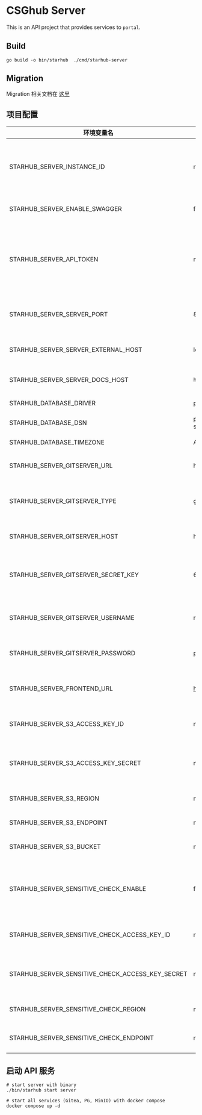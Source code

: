 # CSGhub Server

This is an API project that provides services to `portal`.

## Build

```shell
go build -o bin/starhub  ./cmd/starhub-server
```

## Migration

Migration 相关文档在 [这里](docs/zh-CN/migration.md)

## 项目配置

| 环境变量名 | 默认值 | 描述 |
| --- | --- | --- |
| STARHUB_SERVER_INSTANCE_ID | none | 一个唯一的实例 ID，用于部署多个实例时做标识 |
| STARHUB_SERVER_ENABLE_SWAGGER | false | 是否开启 Swagger 文档服务 |
| STARHUB_SERVER_API_TOKEN | none | 用于和前端做身份校验的 API token, 长度需要为 128 个字符 |
| STARHUB_SERVER_SERVER_PORT | 8080 | CSGhub Sever 启动后监听的端口 |
| STARHUB_SERVER_SERVER_EXTERNAL_HOST | localhost | CSGhub Server 启动后的 Host |
| STARHUB_SERVER_SERVER_DOCS_HOST | `http://localhost:6636` | Swagger 启动后的 Host|
| STARHUB_DATABASE_DRIVER | pg | 数据库的类别 |
| STARHUB_DATABASE_DSN | postgresql://postgres:postgres@localhost:5432/STARHUB_SERVER?sslmode=disable | 数据库的 DSN |
| STARHUB_DATABASE_TIMEZONE | Asia/Shanghai | 数据库的时区 |
| STARHUB_SERVER_GITSERVER_URL | http://localhost:3000 | Git server 的地址 |
| STARHUB_SERVER_GITSERVER_TYPE | gitea | Git server 的类别，目前只支持 gitea |
| STARHUB_SERVER_GITSERVER_HOST | http://localhost:3000 | Git server 的 Host |
| STARHUB_SERVER_GITSERVER_SECRET_KEY | 619c849c49e03754454ccd4cda79a209ce0b30b3 | Git server 管理员用户的 access token |
| STARHUB_SERVER_GITSERVER_USERNAME | root | Git server 管理员用户的账号 |
| STARHUB_SERVER_GITSERVER_PASSWORD | password123 | Git server 管理员用户的密码 |
| STARHUB_SERVER_FRONTEND_URL | https://portal-stg.opencsg.com | CSGhub 前端项目启动后的 URL |
| STARHUB_SERVER_S3_ACCESS_KEY_ID | none | S3 存储的 Access key ID |
| STARHUB_SERVER_S3_ACCESS_KEY_SECRET | none | S3 存储的 Access key Secret |
| STARHUB_SERVER_S3_REGION | none | S3 存储的 region |
| STARHUB_SERVER_S3_ENDPOINT | none | S3 存储的地址 |
| STARHUB_SERVER_S3_BUCKET | none | S3 存储的 bucket |
| STARHUB_SERVER_SENSITIVE_CHECK_ENABLE | false | 是否开启文本审核(目前只支持阿里云内容审核服务)|
| STARHUB_SERVER_SENSITIVE_CHECK_ACCESS_KEY_ID | none | 阿里云内容审核的 Access key ID |
| STARHUB_SERVER_SENSITIVE_CHECK_ACCESS_KEY_SECRET | none | 阿里云内容审核的 Access key secret |
| STARHUB_SERVER_SENSITIVE_CHECK_REGION | none | 阿里云内容审核的 region |
| STARHUB_SERVER_SENSITIVE_CHECK_ENDPOINT | none | 阿里云内容审核的服务地址 |

## 启动 API 服务

```shell
# start server with binary
./bin/starhub start server

# start all services (Gitea, PG, MinIO) with docker compose
docker compose up -d
```
